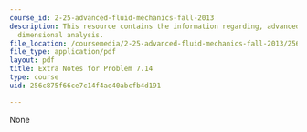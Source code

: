 ```yaml
---
course_id: 2-25-advanced-fluid-mechanics-fall-2013
description: This resource contains the information regarding, advanced fluid mechanics,
  dimensional analysis.
file_location: /coursemedia/2-25-advanced-fluid-mechanics-fall-2013/256c875f66ce7c14f4ae40abcfb4d191_MIT2_25F13_Shap7.14-ex_no.pdf
file_type: application/pdf
layout: pdf
title: Extra Notes for Problem 7.14
type: course
uid: 256c875f66ce7c14f4ae40abcfb4d191

---
```

None